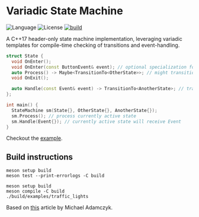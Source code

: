 # Variadic State Machine
![Language](https://img.shields.io/badge/C%2B%2B-17/20-blue.svg) ![License](https://img.shields.io/badge/license-MIT-blue) [![build](https://github.com/julian-go/variadic-state-machine/actions/workflows/build.yml/badge.svg)](https://github.com/julian-go/variadic-state-machine/actions/workflows/build.yml)

A C++17 header-only state machine implementation, leveraging variadic templates for compile-time checking of transitions and event-handling.

```cpp
struct State {
  void OnEnter();
  void OnEnter(const ButtonEvent& event); // optional specialization for transition from event
  auto Process() -> Maybe<TransitionTo<OtherState>>; // might transition to 'OtherState'
  void OnExit();

  auto Handle(const Event& event) -> TransitionTo<AnotherState>; // transitions to 'AnotherState'
};

int main() {
  StateMachine sm(State{}, OtherState{}, AnotherState{});
  sm.Process(); // process currently active state
  sm.Handle(Event{}); // currently active state will receive Event
}
```

Checkout the [example](examples/traffic_lights/main.cpp).

## Build instructions
```
meson setup build
meson test --print-errorlogs -C build
```

```
meson setup build
meson compile -C build
./build/examples/traffic_lights
```

Based on [this](https://sii.pl/blog/en/implementing-a-state-machine-in-c17/) article by Michael Adamczyk.
